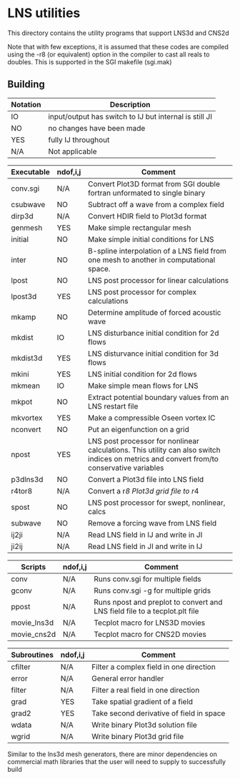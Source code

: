 # LNS utilities

This directory contains the utility programs that support LNS3d and CNS2d

Note that with few exceptions, it is assumed that these codes are compiled 
using the -r8 (or equivalent) option in the compiler to cast all reals to
doubles.  This is supported in the SGI makefile (sgi.mak)

## Building

Notation | Description
---------|---------------------------------------------------------------
IO       | input/output has switch to IJ but internal is still JI
NO       | no changes have been made
YES      | fully IJ throughout
N/A      | Not applicable

Executable  |   ndof,i,j   |  Comment 
------------|--------------|--------------------------------------------
conv.sgi    |    N/A       |  Convert Plot3D format from SGI double fortran unformated to single binary
csubwave    |    NO        |  Subtract off a wave from a complex field
dirp3d      |    N/A       |  Convert HDIR field to Plot3d format
genmesh     |    YES       |  Make simple rectangular mesh
initial     |    NO        |  Make simple initial conditions for LNS
inter       |    NO        |  B-spline interpolation of a LNS field from one mesh to another in computational space.
lpost       |    NO        |  LNS post processor for linear calculations
lpost3d     |    YES       |  LNS post processor for complex calculations
mkamp       |    NO        |  Determine amplitude of forced acoustic wave
mkdist      |    IO        |  LNS disturbance initial condition for 2d flows
mkdist3d    |    YES       |  LNS disturvance initial condition for 3d flows
mkini       |    YES       |  LNS initial condition for 2d flows
mkmean      |    IO        |  Make simple mean flows for LNS
mkpot       |    NO        |  Extract potential boundary values from an LNS restart file
mkvortex    |    YES       |  Make a compressible Oseen vortex IC
nconvert    |    NO        |  Put an eigenfunction on a grid
npost       |    YES       |  LNS post processor for nonlinear calculations. This utility can also switch indices on metrics and convert from/to conservative variables
p3dlns3d    |    NO        |  Convert a Plot3d file into LNS field
r4tor8      |    N/A       |  Convert a r*8 Plot3d grid file to r*4
spost       |    NO        |  LNS post processor for swept, nonlinear, calcs
subwave     |    NO        |  Remove a forcing wave from LNS field
ij2ji       |    N/A       |  Read LNS field in IJ and write in JI
ji2ij       |    N/A       |  Read LNS field in JI and write in IJ

Scripts     |   ndof,i,j   |  Comment 
------------|--------------|--------------------------------------------
conv        |   N/A        |  Runs conv.sgi for multiple fields
gconv       |   N/A        |  Runs conv.sgi -g for multiple grids
ppost       |   N/A        |  Runs npost and preplot to convert and LNS field file to a tecplot.plt file
movie_lns3d |   N/A        |  Tecplot macro for LNS3D movies
movie_cns2d |   N/A        |  Tecplot macro for CNS2D movies


Subroutines |   ndof,i,j   |  Comment 
------------|--------------|--------------------------------------------
cfilter     |   N/A        |  Filter a complex field in one direction
error       |   N/A        |  General error handler
filter      |   N/A        |  Filter a real field in one direction
grad        |   YES        |  Take spatial gradient of a field
grad2       |   YES        |  Take second derivative of field in space
wdata       |   N/A        |  Write binary Plot3d solution file
wgrid       |   N/A        |  Write binary Plot3d grid file

Similar to the lns3d mesh generators, there are minor dependencies on
commercial math libraries that the user will need to supply to successfully build
